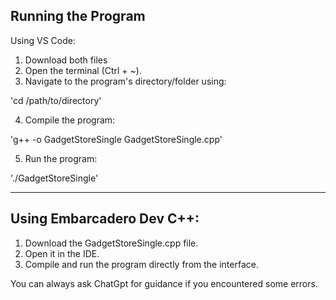 Running the Program
--------------------
Using VS Code:

1. Download both files
2. Open the terminal (Ctrl + ~).
3. Navigate to the program's directory/folder using:

'cd /path/to/directory'

4. Compile the program:

'g++ -o GadgetStoreSingle GadgetStoreSingle.cpp'

5. Run the program:

'./GadgetStoreSingle'
____________________________________________

Using Embarcadero Dev C++:
---------------------------

1. Download the GadgetStoreSingle.cpp file.
2. Open it in the IDE.
3. Compile and run the program directly from the interface.


You can always ask ChatGpt for guidance if you encountered some errors. 
